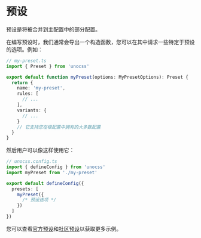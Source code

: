 # 预设

预设是将被合并到主配置中的部分配置。

在编写预设时，我们通常会导出一个构造函数，您可以在其中请求一些特定于预设的选项。例如：

```ts
// my-preset.ts
import { Preset } from 'unocss'

export default function myPreset(options: MyPresetOptions): Preset {
  return {
    name: 'my-preset',
    rules: [
      // ...
    ],
    variants: {
      // ...
    }
    // 它支持您在根配置中拥有的大多数配置
  }
}
```

然后用户可以像这样使用它：

```ts
// unocss.config.ts
import { defineConfig } from 'unocss'
import myPreset from './my-preset'

export default defineConfig({
  presets: [
    myPreset({
      /* 预设选项 */
    })
  ]
})
```

您可以查看[官方预设](/presets/)和[社区预设](/presets/community)以获取更多示例。
